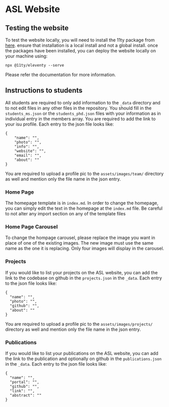 # ASL Website

## Testing the website

To test the website locally, you will need to install the 11ty package from [here](https://www.11ty.dev/docs/). ensure that installation is a local install and not a global install. once the packages have been installed, you can deploy the website locally on your machine using:
```
npx @11ty/eleventy --serve
```

Please refer the documentation for more information.

## Instructions to students

All students are required to only add information to the ```_data``` directory and to not edit files in any other files in the repository. You should fill in the ```students_ms.json``` or the ```students_phd.json``` files with your information as in individual entry in the members array. You are required to add the link to your isu profile. Each entry to the json file looks like:

```
{
    "name": "",
    "photo": "", 
    "info": "",
    "website": "",
    "email": "",
    "about": ""
}
```

You are required to upload a profile pic to the ```assets/images/team/``` directory as well and mention only the file name in the json entry. 

### Home Page

The homepage template is in ```index.md```. In order to change the homepage, you can simply edit the text in the homepage at the ```index.md``` file. Be careful to not alter any import section on any of the template files

### Home Page Carousel

To change the hompage carousel, please replace the image you want in place of one of the existing images. The new image must use the same name as the one it is replacing. Only four images will display in the carousel.

### Projects

If you would like to list your projects on the ASL website, you can add the link to the codebase on github in the ```projects.json``` in the ```_data```. Each entry to the json file looks like:

```
{
  "name": "",
  "photo": "",
  "github": "",
  "about": ""
}
```
You are required to upload a profile pic to the ```assets/images/projects/``` directory as well and mention only the file name in the json entry. 

### Publications

If you would like to list your publications on the ASL website, you can add the link to the publication and optionally on github in the ```publications.json``` in the ```_data```. Each entry to the json file looks like:

```
{
  "name": "",
  "portal": "",
  "github": "",
  "link": "",
  "abstract": ""
}
```
